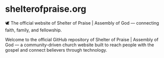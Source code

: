 # shelterofpraise.org
🕊️ The official website of Shelter of Praise | Assembly of God — connecting faith, family, and fellowship.

Welcome to the official GitHub repository of Shelter of Praise | Assembly of God — a community-driven church website built to reach people with the gospel and connect believers through technology.
